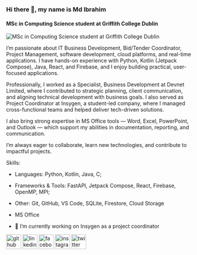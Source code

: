 ### Hi there 👋, my name is Md Ibrahim
#### MSc in Computing Science student at Griffith College Dublin
![MSc in Computing Science student at Griffith College Dublin](https://media.licdn.com/dms/image/v2/D5616AQFiXPjFjdJwsA/profile-displaybackgroundimage-shrink_350_1400/profile-displaybackgroundimage-shrink_350_1400/0/1728859683961?e=1755129600&v=beta&t=WkR7Th03ZhMgR6qxbddeLh8xCgE_v-l6CWjSh8yJu-w)

I’m passionate about IT Business Development, Bid/Tender Coordinator, Project Management, software development, cloud platforms, and real-time applications. I have hands-on experience with Python, Kotlin (Jetpack Compose), Java, React, and Firebase, and I enjoy building practical, user-focused applications.

Professionally, I worked as a Specialist, Business Development at Devnet Limited, where I contributed to strategic planning, client communication, and aligning technical development with business goals. I also served as Project Coordinator at Insygen, a student-led company, where I managed cross-functional teams and helped deliver tech-driven solutions.

I also bring strong expertise in MS Office tools — Word, Excel, PowerPoint, and Outlook — which support my abilities in documentation, reporting, and communication.

I’m always eager to collaborate, learn new technologies, and contribute to impactful projects.

Skills:
- Languages: Python, Kotlin, Java, C; 
- Frameworks & Tools: FastAPI, Jetpack Compose, React, Firebase, OpenMP, MPI; 
- Other: Git, GitHub, VS Code, SQLite, Firestore, Cloud Storage
- MS Office

- 🔭 I’m currently working on Insygen as a project coordinator 


[<img src='https://cdn.jsdelivr.net/npm/simple-icons@3.0.1/icons/github.svg' alt='github' height='40'>](https://github.com/https://github.com/Ibraheem4040/)  [<img src='https://cdn.jsdelivr.net/npm/simple-icons@3.0.1/icons/linkedin.svg' alt='linkedin' height='40'>](https://www.linkedin.com/in/https://www.linkedin.com/in/ibraheemahmed//)  [<img src='https://cdn.jsdelivr.net/npm/simple-icons@3.0.1/icons/facebook.svg' alt='facebook' height='40'>](https://www.facebook.com/https://www.facebook.com/ibraheem.ahmed.3572)  [<img src='https://cdn.jsdelivr.net/npm/simple-icons@3.0.1/icons/instagram.svg' alt='instagram' height='40'>](https://www.instagram.com/https://www.instagram.com/ibraheem_ibu1//)  [<img src='https://cdn.jsdelivr.net/npm/simple-icons@3.0.1/icons/twitter.svg' alt='twitter' height='40'>](https://twitter.com/https://x.com/ibraheem_ibu)  

